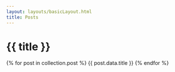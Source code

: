 ```yaml
---
layout: layouts/basicLayout.html
title: Posts
---
```


# {{ title }}

{% for post in collection.post %}
{{ post.data.title }}
{% endfor %}
